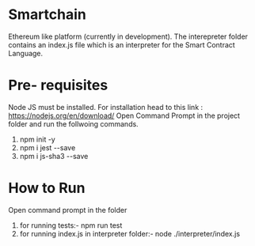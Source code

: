 # Smartchain
Ethereum like platform (currently in development).
The interepreter folder contains an index.js file which is an interpreter for the Smart Contract Language.

# Pre- requisites
Node JS must be installed. For installation head to this link : https://nodejs.org/en/download/
Open Command Prompt in the project folder and run the follwoing commands.
1. npm init -y
2. npm i jest --save
3. npm i js-sha3 --save


# How to Run
Open command prompt in the folder
1. for running tests:- npm run test
2. for running index.js in interpreter folder:- node ./interpreter/index.js  
